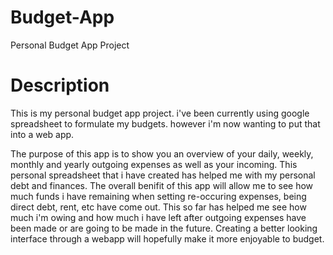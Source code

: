 # Budget-App
Personal Budget App Project

# Description

This is my personal budget app project. 
i've been currently using google spreadsheet to formulate my budgets. however i'm now wanting to put that into a web app. 

The purpose of this app is to show you an overview of your daily, weekly, monthly and yearly outgoing expenses as well as your incoming. 
This personal spreadsheet that i have created has helped me with my personal debt and finances. The overall benifit of this app will allow me to see how much funds i have remaining when setting re-occuring expenses, being direct debt, rent, etc have come out. 
This so far has helped me see how much i'm owing and how much i have left after outgoing expenses have been made or are going to be made in the future. 
Creating a better looking interface through a webapp will hopefully make it more enjoyable to budget. 
